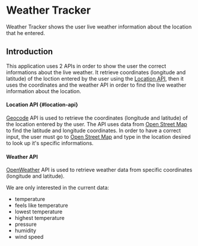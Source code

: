 # Weather Tracker
Weather Tracker shows the user live weather information about the location that he entered.

## Introduction
This application uses 2 APIs in order to show the user the correct informations about the live weather. 
It retrieve coordinates (longitude and latitude) of the loction entered by the user using the [Location API](#location-api), 
then it uses the coordinates and the weather API in order to find the live weather information about the location.  

#### Location API {#location-api}
[Geocode](https://geocode.maps.co/) API is used to retrieve the coordinates (longitude and latitude) of the location entered by the user. 
The API uses data from [Open Street Map](https://www.openstreetmap.org/) to find the latitude and longitude coordinates. 
In order to have a correct input, the user must go to [Open Street Map](https://www.openstreetmap.org/) and type in the location desired to look up it's specific informations.

#### Weather API
[OpenWeather](https://openweathermap.org/api) API is used to retrieve weather data from specific coordinates (longitude and latitude).

We are only interested in the current data:
* temperature
* feels like temperature 
* lowest temperature 
* highest temperature 
* pressure
* humidity
* wind speed

